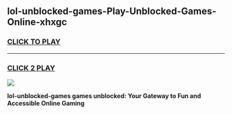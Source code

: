 
## lol-unblocked-games-Play-Unblocked-Games-Online-xhxgc
<h3>
<a href="https://premium76.site?title=lol-unblocked-games&ref=25A">CLICK TO PLAY</a></h3>
<hr>

<h3>
<a href="https://premium76.site?title=lol-unblocked-games&ref=25A">CLICK 2 PLAY</a>
  
</h3>

<a href="https://premium76.site?title=lol-unblocked-games&ref=25A"><img src="https://clearcache.store/games.png"></a>


**lol-unblocked-games games unblocked: Your Gateway to Fun and Accessible Online Gaming**

